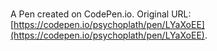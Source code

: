 # 

A Pen created on CodePen.io. Original URL: [https://codepen.io/psychoplath/pen/LYaXoEE](https://codepen.io/psychoplath/pen/LYaXoEE).

